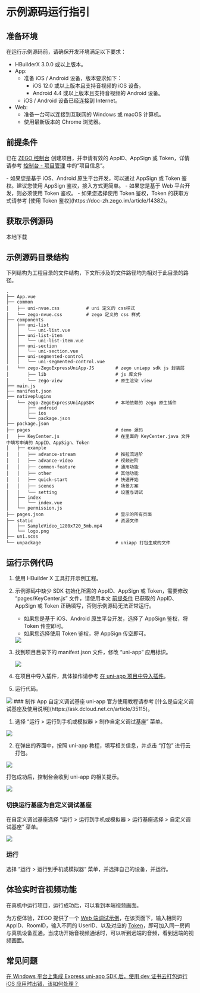 # 示例源码运行指引


## 准备环境

在运行示例源码前，请确保开发环境满足以下要求：

- HBuilderX 3.0.0 或以上版本。
- App:
    - 准备 iOS / Android 设备，版本要求如下：
        - iOS 12.0 或以上版本且支持音视频的 iOS 设备。
        - Android 4.4 或以上版本且支持音视频的 Android 设备。
    - iOS / Android 设备已经连接到 Internet。
- Web:
    - 准备一台可以连接到互联网的 Windows 或 macOS 计算机。
    - 使用最新版本的 Chrome 浏览器。

## 前提条件

已在 [ZEGO 控制台](https://console.zego.im) 创建项目，并申请有效的 AppID、AppSign 或 Token，详情请参考 [控制台 - 项目管理](/console/project-info) 中的“项目信息”。

<Warning title="注意">
- 如果您是基于 iOS、Android 原生平台开发，可以通过 AppSign 或 Token 鉴权。建议您使用 AppSign 鉴权，接入方式更简单。
- 如果您是基于 Web 平台开发，则必须使用 Token 鉴权。
- 如果您选择使用 Token 鉴权，Token 的获取方式请参考 [使用 Token 鉴权](https://doc-zh.zego.im/article/14382)。
</Warning>

## 获取示例源码

<Card title="示例源码" href="https://artifact-demo.zego.im/express/example/uniapp/ZegoExpressExample-UniApp.zip">
本地下载
</Card>

## 示例源码目录结构

下列结构为工程目录的文件结构，下文所涉及的文件路径均为相对于此目录的路径。

```tree
.
├── App.vue
├── common
│   ├── uni-nvue.css          # uni 定义的 css样式
│   └── zego-nvue.css         # zego 定义的 css 样式
├── components
│   ├── uni-list
│   │   └── uni-list.vue
│   ├── uni-list-item
│   │   └── uni-list-item.vue
│   ├── uni-section
│   │   └── uni-section.vue
│   ├── uni-segmented-control
│   │   └── uni-segmented-control.vue
│   └── zego-ZegoExpressUniApp-JS        # zego uniapp sdk js 封装层
│       ├── lib                          # js 库文件
│       └── zego-view                    # 原生渲染 view
├── main.js
├── manifest.json
├── nativeplugins
│   └── zego-ZegoExpressUniAppSDK        # 本地依赖的 zego 原生插件
│       ├── android
│       ├── ios
│       └── package.json
├── package.json
├── pages                                # demo 源码
│   ├── KeyCenter.js                     # 在里面的 KeyCenter.java 文件中填写申请的 AppID、AppSign、Token
│   ├── example
│   │   ├── advance-stream               # 推拉流进阶
│   │   ├── advance-video                # 视频进阶
│   │   ├── common-feature               # 通用功能
│   │   ├── other                        # 其他功能
│   │   ├── quick-start                  # 快速开始
│   │   ├── scenes                       # 场景方案
│   │   └── setting                      # 设置与调试
│   ├── index
│   │   └── index.vue
│   └── permission.js
├── pages.json                           # 显示的所有页面
├── static                               # 资源文件
│   ├── SampleVideo_1280x720_5mb.mp4
│   └── logo.png
├── uni.scss
└── unpackage                            # uniapp 打包生成的文件
```

## 运行示例代码

1. 使用 HBuilder X 工具打开示例工程。

2. 示例源码中缺少 SDK 初始化所需的 AppID、AppSign 或 Token，需要修改 “pages/KeyCenter.js” 文件，请使用本文 [前提条件](https://doc-zh.zego.im/article/13229#1_2) 已获取的 AppID、AppSign 或 Token 正确填写，否则示例源码无法正常运行。

    - 如果您是基于 iOS、Android 原生平台开发，选择了 AppSign 鉴权，将 Token 传空即可。
    - 如果您选择使用 Token 鉴权，将 AppSign 传空即可。

    <Frame width="512" height="auto" caption=""><img src="https://doc-media.zego.im/sdk-doc/Pics/QuickStart/sample_code/sample_code_uniapp_new.jpeg" /></Frame>

3. 找到项目目录下的 manifest.json 文件，修改 “uni-app” 应用标识。

    <Frame width="512" height="auto" caption=""><img src="https://doc-media.zego.im/sdk-doc/Pics/Express/uniapp_manifest.png" /></Frame>

4. 在项目中导入插件，具体操作请参考 [在 uni-app 项目中导入插件](https://doc-zh.zego.im/article/13230#2_3)。

5. 运行代码。

<Accordion title="运行到 Web 浏览器" defaultOpen="false">
<Frame width="512" height="auto" caption=""><img src="https://doc-media.zego.im/sdk-doc/Pics/run_uniapp_1.png" /></Frame>
</Accordion>


<Accordion title="运行到手机或模拟器" defaultOpen="false">
### 制作 App 自定义调试基座

<Note title="说明">
uni-app 官方使用教程请参考 [什么是自定义调试基座及使用说明](https://ask.dcloud.net.cn/article/35115)。
</Note>



1. 选择 “运行 > 运行到手机或模拟器 > 制作自定义调试基座” 菜单。

<Frame width="512" height="auto" caption=""><img src="https://doc-media.zego.im/sdk-doc/Pics/QuickStart/Customize_uniapp.png" /></Frame>

2. 在弹出的界面中，按照 uni-app 教程，填写相关信息，并点击 “打包” 进行云打包。

<Frame width="512" height="auto" caption=""><img src="https://doc-media.zego.im/sdk-doc/Pics/QuickStart/Unpack_uniapp.png" /></Frame>

打包成功后，控制台会收到 uni-app 的相关提示。

<Frame width="512" height="auto" caption=""><img src="https://doc-media.zego.im/sdk-doc/Pics/QuickStart/Packaged_successfully_uniapp.png" /></Frame>

### 切换运行基座为自定义调试基座

在自定义调试基座选择 “运行 > 运行到手机或模拟器 > 运行基座选择 > 自定义调试基座” 菜单。

<Frame width="512" height="auto" caption=""><img src="https://doc-media.zego.im/sdk-doc/Pics/QuickStart/run_uniapp.png" /></Frame>

### 运行

选择 “运行 > 运行到手机或模拟器” 菜单，并选择自己的设备，并运行。
</Accordion>

## 体验实时音视频功能

在真机中运行项目，运行成功后，可以看到本端视频画面。

为方便体验，ZEGO 提供了一个 [Web 端调试示例](https://zegodev.github.io/zego-express-webrtc-sample/assistDev/index.html)，在该页面下，输入相同的 AppID、RoomID，输入不同的 UserID、以及对应的 [Token](/console/development-assistance/temporary-token)，即可加入同一房间与真机设备互通。当成功开始音视频通话时，可以听到远端的音频，看到远端的视频画面。



## 常见问题

[在 Windows 平台上集成 Express uni-app SDK 后，使用 dev 证书云打包运行 iOS 应用时出错，该如何处理？](https://doc-zh.zego.im/faq/RTC_uniapp_packing_within_Windows?product=ExpressVideo&platform=uni-app)

<Content />
